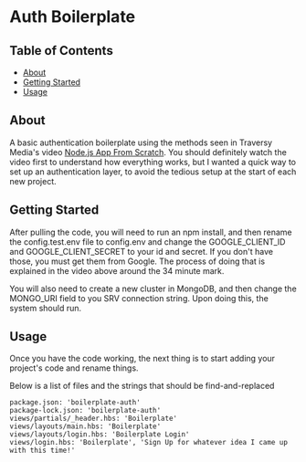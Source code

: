 # Auth Boilerplate

## Table of Contents

- [About](#about)
- [Getting Started](#getting_started)
- [Usage](#usage)

## About <a name = "about"></a>

A basic authentication boilerplate using the methods seen in Traversy Media's video [Node.js App From Scratch](https://www.youtube.com/watch?v=SBvmnHTQIPY). You should definitely watch the video first to understand how everything works, but I wanted a quick way to set up an authentication layer, to avoid the tedious setup at the start of each new project.

## Getting Started <a name = "getting_started"></a>

After pulling the code, you will need to run an npm install, and then rename the config.test.env file to config.env and change the GOOGLE_CLIENT_ID and GOOGLE_CLIENT_SECRET to your id and secret. If you don't have those, you must get them from Google. The process of doing that is explained in the video above around the 34 minute mark.

You will also need to create a new cluster in MongoDB, and then change the MONGO_URI field to you SRV connection string. Upon doing this, the system should run.

## Usage <a name = "usage"></a>

Once you have the code working, the next thing is to start adding your project's code and rename things.

Below is a list of files and the strings that should be find-and-replaced
```
package.json: 'boilerplate-auth'
package-lock.json: 'boilerplate-auth'
views/partials/_header.hbs: 'Boilerplate'
views/layouts/main.hbs: 'Boilerplate'
views/layouts/login.hbs: 'Boilerplate Login'
views/login.hbs: 'Boilerplate', 'Sign Up for whatever idea I came up with this time!'
```
